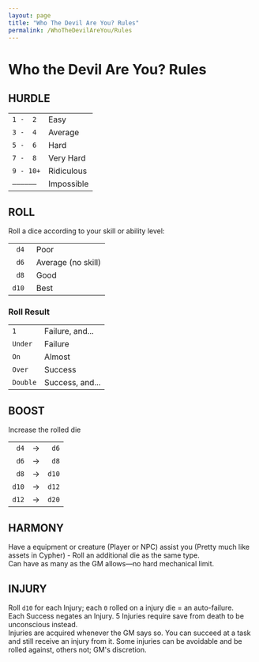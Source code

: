 ```yaml
---
layout: page
title: "Who The Devil Are You? Rules"
permalink: /WhoTheDevilAreYou/Rules
---
```


# Who the Devil Are You? Rules

## HURDLE

|           |            |
| :-------- | :--------- |
| `1 -  2 ` | Easy       |
| `3 -  4 ` | Average    |
| `5 -  6 ` | Hard       |
| `7 -  8 ` | Very Hard  | 
| `9 - 10+` | Ridiculous | 
| `—————— ` | Impossible |  


## ROLL

Roll a dice according to your skill or ability level:

|        |                    |
| -----: | :----------------- |
| `d4 `  | Poor               |
| `d6 `  | Average (no skill) |
| `d8 `  | Good               |
| `d10 ` | Best               |


### Roll Result

|          |                 |
| -------- | :-------------- |
|   `1`    | Failure, and... | 
|  `Under` | Failure         |
|   `On`   | Almost          |
|  `Over`  | Success         |
| `Double` | Success, and... |


## BOOST

Increase the rolled die

|       |    |       |
| ----: | -- | ----: |
|  `d4` | -> |  `d6` |
|  `d6` | -> |  `d8` |
|  `d8` | -> | `d10` | 
| `d10` | -> | `d12` | 
| `d12` | -> | `d20` |


## HARMONY

Have a equipment or creature (Player or NPC) assist you (Pretty much like assets in Cypher) - Roll an additional die as the same type.  
Can have as many as the GM allows—no hard mechanical limit.


## INJURY

Roll `d10` for each Injury; each `0` rolled on a injury die = an auto-failure.  
Each Success negates an Injury. 5 Injuries require save from death to be unconscious instead.  
Injuries are acquired whenever the GM says so. You can succeed at a task and still receive an injury from it. Some injuries can be avoidable and be rolled against, others not; GM's discretion.